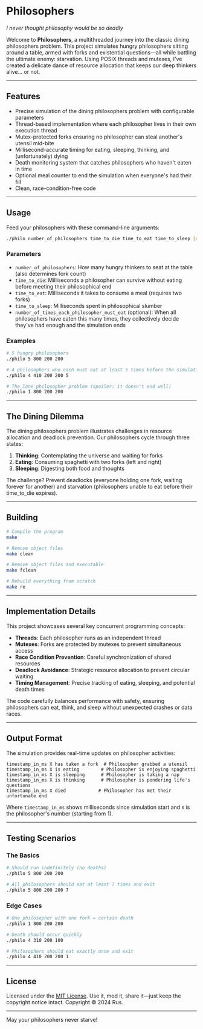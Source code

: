 # Philosophers

*I never thought philosophy would be so deadly*

Welcome to **Philosophers**, a multithreaded journey into the classic dining philosophers problem. This project simulates hungry philosophers sitting around a table, armed with forks and existential questions—all while battling the ultimate enemy: starvation. Using POSIX threads and mutexes, I've created a delicate dance of resource allocation that keeps our deep thinkers alive... or not.

---

## Features
- Precise simulation of the dining philosophers problem with configurable parameters
- Thread-based implementation where each philosopher lives in their own execution thread
- Mutex-protected forks ensuring no philosopher can steal another's utensil mid-bite
- Millisecond-accurate timing for eating, sleeping, thinking, and (unfortunately) dying
- Death monitoring system that catches philosophers who haven't eaten in time
- Optional meal counter to end the simulation when everyone's had their fill
- Clean, race-condition-free code

---

## Usage
Feed your philosophers with these command-line arguments:

```bash
./philo number_of_philosophers time_to_die time_to_eat time_to_sleep [number_of_times_each_philosopher_must_eat]
```

### Parameters
- `number_of_philosophers`: How many hungry thinkers to seat at the table (also determines fork count)
- `time_to_die`: Milliseconds a philosopher can survive without eating before meeting their philosophical end
- `time_to_eat`: Milliseconds it takes to consume a meal (requires two forks)
- `time_to_sleep`: Milliseconds spent in philosophical slumber
- `number_of_times_each_philosopher_must_eat` (optional): When all philosophers have eaten this many times, they collectively decide they've had enough and the simulation ends

### Examples
```bash
# 5 hungry philosophers
./philo 5 800 200 200

# 4 philosophers who each must eat at least 5 times before the simulation ends
./philo 4 410 200 200 5

# The lone philosopher problem (spoiler: it doesn't end well)
./philo 1 800 200 200
```

---

## The Dining Dilemma
The dining philosophers problem illustrates challenges in resource allocation and deadlock prevention. Our philosophers cycle through three states:

1. **Thinking**: Contemplating the universe and waiting for forks
2. **Eating**: Consuming spaghetti with two forks (left and right)
3. **Sleeping**: Digesting both food and thoughts

The challenge? Prevent deadlocks (everyone holding one fork, waiting forever for another) and starvation (philosophers unable to eat before their time_to_die expires).

---

## Building
```bash
# Compile the program
make

# Remove object files
make clean

# Remove object files and executable
make fclean

# Rebuild everything from scratch
make re
```

---

## Implementation Details
This project showcases several key concurrent programming concepts:

- **Threads**: Each philosopher runs as an independent thread
- **Mutexes**: Forks are protected by mutexes to prevent simultaneous access
- **Race Condition Prevention**: Careful synchronization of shared resources
- **Deadlock Avoidance**: Strategic resource allocation to prevent circular waiting
- **Timing Management**: Precise tracking of eating, sleeping, and potential death times

The code carefully balances performance with safety, ensuring philosophers can eat, think, and sleep without unexpected crashes or data races.

---

## Output Format
The simulation provides real-time updates on philosopher activities:

```
timestamp_in_ms X has taken a fork  # Philosopher grabbed a utensil
timestamp_in_ms X is eating        # Philosopher is enjoying spaghetti
timestamp_in_ms X is sleeping      # Philosopher is taking a nap
timestamp_in_ms X is thinking      # Philosopher is pondering life's questions
timestamp_in_ms X died            # Philosopher has met their unfortunate end
```

Where `timestamp_in_ms` shows milliseconds since simulation start and `X` is the philosopher's number (starting from 1).

---

## Testing Scenarios

### The Basics
```bash
# Should run indefinitely (no deaths)
./philo 5 800 200 200

# All philosophers should eat at least 7 times and exit
./philo 5 800 200 200 7
```

### Edge Cases
```bash
# One philosopher with one fork = certain death
./philo 1 800 200 200

# Death should occur quickly
./philo 4 310 200 100

# Philosophers should eat exactly once and exit
./philo 4 410 200 200 1
```

---

## License
Licensed under the [MIT License](LICENSE). Use it, mod it, share it—just keep the copyright notice intact.
Copyright © 2024 Rus.

---

May your philosophers never starve!
